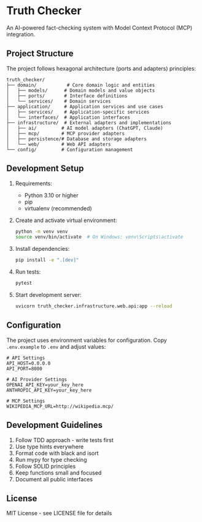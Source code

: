 # Truth Checker

An AI-powered fact-checking system with Model Context Protocol (MCP) integration.

## Project Structure

The project follows hexagonal architecture (ports and adapters) principles:

```
truth_checker/
├── domain/           # Core domain logic and entities
│   ├── models/      # Domain models and value objects
│   ├── ports/       # Interface definitions
│   └── services/    # Domain services
├── application/     # Application services and use cases
│   ├── services/    # Application-specific services
│   └── interfaces/  # Application interfaces
├── infrastructure/  # External adapters and implementations
│   ├── ai/         # AI model adapters (ChatGPT, Claude)
│   ├── mcp/        # MCP provider adapters
│   ├── persistence/# Database and storage adapters
│   └── web/        # Web API adapters
└── config/         # Configuration management
```

## Development Setup

1. Requirements:
   - Python 3.10 or higher
   - pip
   - virtualenv (recommended)

2. Create and activate virtual environment:
   ```bash
   python -m venv venv
   source venv/bin/activate  # On Windows: venv\Scripts\activate
   ```

3. Install dependencies:
   ```bash
   pip install -e ".[dev]"
   ```

4. Run tests:
   ```bash
   pytest
   ```

5. Start development server:
   ```bash
   uvicorn truth_checker.infrastructure.web.api:app --reload
   ```

## Configuration

The project uses environment variables for configuration. Copy `.env.example` to `.env` and adjust values:

```env
# API Settings
API_HOST=0.0.0.0
API_PORT=8000

# AI Provider Settings
OPENAI_API_KEY=your_key_here
ANTHROPIC_API_KEY=your_key_here

# MCP Settings
WIKIPEDIA_MCP_URL=http://wikipedia.mcp/
```

## Development Guidelines

1. Follow TDD approach - write tests first
2. Use type hints everywhere
3. Format code with black and isort
4. Run mypy for type checking
5. Follow SOLID principles
6. Keep functions small and focused
7. Document all public interfaces

## License

MIT License - see LICENSE file for details 